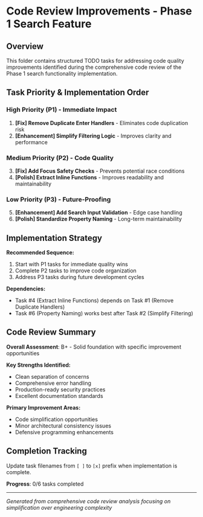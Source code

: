 # Code Review Improvements - Phase 1 Search Feature

## Overview

This folder contains structured TODO tasks for addressing code quality improvements identified during the comprehensive code review of the Phase 1 search functionality implementation.

## Task Priority & Implementation Order

### High Priority (P1) - Immediate Impact
1. **[Fix] Remove Duplicate Enter Handlers** - Eliminates code duplication risk
2. **[Enhancement] Simplify Filtering Logic** - Improves clarity and performance

### Medium Priority (P2) - Code Quality 
3. **[Fix] Add Focus Safety Checks** - Prevents potential race conditions
4. **[Polish] Extract Inline Functions** - Improves readability and maintainability

### Low Priority (P3) - Future-Proofing
5. **[Enhancement] Add Search Input Validation** - Edge case handling
6. **[Polish] Standardize Property Naming** - Long-term maintainability

## Implementation Strategy

**Recommended Sequence:**
1. Start with P1 tasks for immediate quality wins
2. Complete P2 tasks to improve code organization
3. Address P3 tasks during future development cycles

**Dependencies:**
- Task #4 (Extract Inline Functions) depends on Task #1 (Remove Duplicate Handlers)
- Task #6 (Property Naming) works best after Task #2 (Simplify Filtering)

## Code Review Summary

**Overall Assessment**: B+ - Solid foundation with specific improvement opportunities

**Key Strengths Identified:**
- Clean separation of concerns
- Comprehensive error handling  
- Production-ready security practices
- Excellent documentation standards

**Primary Improvement Areas:**
- Code simplification opportunities
- Minor architectural consistency issues
- Defensive programming enhancements

## Completion Tracking

Update task filenames from `[ ]` to `[x]` prefix when implementation is complete.

**Progress**: 0/6 tasks completed

---

*Generated from comprehensive code review analysis focusing on simplification over engineering complexity*